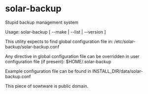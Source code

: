 # solar-backup
Stupid backup management system

Usage: solar-backup [ --make | --list | --version ]

This utility expects to find global configuration file in:
/etc/solar-backup/solar-backup.conf

Any directive in global configuration file can be overridden
in user configuration file (if present):
$HOME/.solar-backup

Example configuration file can be found in
INSTALL_DIR/data/solar-backup.conf

This piece of sowtware is public domain.
